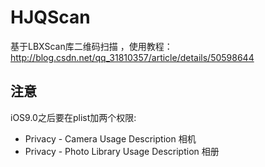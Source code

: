 # HJQScan
基于LBXScan库二维码扫描 ，使用教程：http://blog.csdn.net/qq_31810357/article/details/50598644

## 注意

iOS9.0之后要在plist加两个权限:

- Privacy - Camera Usage Description            相机
- Privacy - Photo Library Usage Description     相册
